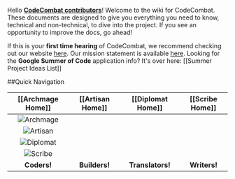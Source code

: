 Hello [**CodeCombat contributors**](http://codecombat.com/contribute)! Welcome to the wiki for CodeCombat. These documents are designed to give you everything you need to know, technical and non-technical, to dive into the project. If you see an opportunity to improve the docs, go ahead!  

If this is your **first time hearing** of CodeCombat, we recommend checking out our website [here](codecombat.com).  Our mission statement is available [here](https://github.com/codecombat/codecombat/wiki/Mission-statement).  Looking for the **Google Summer of Code** application info? It's over here: [[Summer Project Ideas List]]

##Quick Navigation

| [[Archmage Home]] | [[Artisan Home]]  | [[Diplomat Home]] |  [[Scribe Home]]  |
| :---------------: | :---------------: | :---------------: | :---------------: |
| ![Archmage](http://codecombat.com/images/pages/contribute/tile_archmage.png)         
| ![Artisan](http://codecombat.com/images/pages/contribute/tile_artisan.png) 
| ![Diplomat](http://codecombat.com/images/pages/contribute/tile_diplomat.png)          
| ![Scribe](http://codecombat.com/images/pages/contribute/tile_scribe.png) |
| **Coders!**          | **Builders!**      |   **Translators!**          | **Writers!**            |
